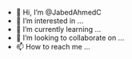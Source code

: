 - 👋 Hi, I’m @JabedAhmedC
- 👀 I’m interested in ...
- 🌱 I’m currently learning ...
- 💞️ I’m looking to collaborate on ...
- 📫 How to reach me ...

<!---
JabedAhmedC/JabedAhmedC is a ✨ special ✨ repository because its `README.md` (this file) appears on your GitHub profile.
You can click the Preview link to take a look at your changes.
--->
